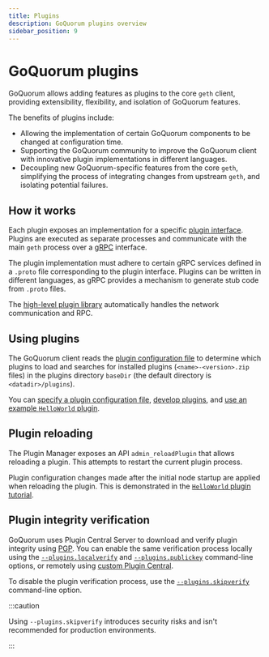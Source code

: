 ```yaml
---
title: Plugins
description: GoQuorum plugins overview
sidebar_position: 9
---
```


# GoQuorum plugins

GoQuorum allows adding features as plugins to the core `geth` client, providing extensibility, flexibility, and isolation of GoQuorum features.

The benefits of plugins include:

- Allowing the implementation of certain GoQuorum components to be changed at configuration time.
- Supporting the GoQuorum community to improve the GoQuorum client with innovative plugin implementations in different languages.
- Decoupling new GoQuorum-specific features from the core `geth`, simplifying the process of integrating changes from upstream `geth`, and isolating potential failures.

## How it works

Each plugin exposes an implementation for a specific [plugin interface](https://github.com/ConsenSys/quorum-plugin-definitions). Plugins are executed as separate processes and communicate with the main `geth` process over a [gRPC](https://grpc.io/) interface.

The plugin implementation must adhere to certain gRPC services defined in a `.proto` file corresponding to the plugin interface. Plugins can be written in different languages, as gRPC provides a mechanism to generate stub code from `.proto` files.

The [high-level plugin library](https://github.com/hashicorp/go-plugin) automatically handles the network communication and RPC.

## Using plugins

The GoQuorum client reads the [plugin configuration file](../develop/develop-plugins.md) to determine which plugins to load and searches for installed plugins (`<name>-<version>.zip` files) in the plugins directory `baseDir` (the default directory is `<datadir>/plugins`).

You can [specify a plugin configuration file](../develop/develop-plugins.md), [develop plugins](../develop/develop-plugins.md), and [use an example `HelloWorld` plugin](../tutorials/use-plugin.md).

## Plugin reloading

The Plugin Manager exposes an API `admin_reloadPlugin` that allows reloading a plugin. This attempts to restart the current plugin process.

Plugin configuration changes made after the initial node startup are applied when reloading the plugin. This is demonstrated in the [`HelloWorld` plugin tutorial](../tutorials/use-plugin.md).

## Plugin integrity verification

GoQuorum uses Plugin Central Server to download and verify plugin integrity using [PGP](https://en.wikipedia.org/wiki/Pretty_Good_Privacy). You can enable the same verification process locally using the [`--plugins.localverify`](../reference/cli-syntax.md#pluginslocalverify) and [`--plugins.publickey`](../reference/cli-syntax.md#pluginspublickey) command-line options, or remotely using [custom Plugin Central](../develop/develop-plugins.md).

To disable the plugin verification process, use the [`--plugins.skipverify`](../reference/cli-syntax.md#pluginsskipverify) command-line option.

:::caution

Using `--plugins.skipverify` introduces security risks and isn't recommended for production environments.

:::
